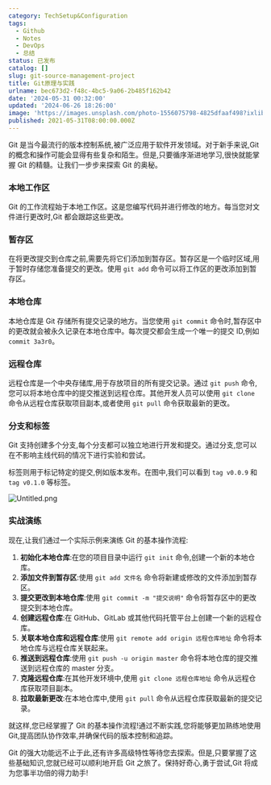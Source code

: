 ```yaml
---
category: TechSetup&Configuration
tags:
  - Github
  - Notes
  - DevOps
  - 总结
status: 已发布
catalog: []
slug: git-source-management-project
title: Git原理与实践
urlname: bec673d2-f48c-4bc5-9a06-2b485f162b42
date: '2024-05-31 00:32:00'
updated: '2024-06-26 18:26:00'
image: 'https://images.unsplash.com/photo-1556075798-4825dfaaf498?ixlib=rb-4.0.3&q=85&fm=jpg&crop=entropy&cs=srgb'
published: 2021-05-31T08:00:00.000Z
---
```


Git 是当今最流行的版本控制系统,被广泛应用于软件开发领域。对于新手来说,Git 的概念和操作可能会显得有些复杂和陌生。但是,只要循序渐进地学习,很快就能掌握 Git 的精髓。让我们一步步来探索 Git 的奥秘。


### 本地工作区


Git 的工作流程始于本地工作区。这是您编写代码并进行修改的地方。每当您对文件进行更改时,Git 都会跟踪这些更改。


### 暂存区


在将更改提交到仓库之前,需要先将它们添加到暂存区。暂存区是一个临时区域,用于暂时存储您准备提交的更改。使用 `git add` 命令可以将工作区的更改添加到暂存区。


### 本地仓库


本地仓库是 Git 存储所有提交记录的地方。当您使用 `git commit` 命令时,暂存区中的更改就会被永久记录在本地仓库中。每次提交都会生成一个唯一的提交 ID,例如 `commit 3a3r0`。


### 远程仓库


远程仓库是一个中央存储库,用于存放项目的所有提交记录。通过 `git push` 命令,您可以将本地仓库中的提交推送到远程仓库。其他开发人员可以使用 `git clone` 命令从远程仓库获取项目副本,或者使用 `git pull` 命令获取最新的更改。


### 分支和标签


Git 支持创建多个分支,每个分支都可以独立地进行开发和提交。通过分支,您可以在不影响主线代码的情况下进行实验和尝试。


标签则用于标记特定的提交,例如版本发布。在图中,我们可以看到 `tag v0.0.9` 和 `tag v0.1.0` 等标签。


![Untitled.png](https://prod-files-secure.s3.us-west-2.amazonaws.com/5d24fe63-e567-4804-86f9-9fdc62e13082/77b77e01-3aab-4add-bdbd-7f489727861d/Untitled.png?X-Amz-Algorithm=AWS4-HMAC-SHA256&X-Amz-Content-Sha256=UNSIGNED-PAYLOAD&X-Amz-Credential=ASIAZI2LB4663CK3RO56%2F20250402%2Fus-west-2%2Fs3%2Faws4_request&X-Amz-Date=20250402T213334Z&X-Amz-Expires=3600&X-Amz-Security-Token=IQoJb3JpZ2luX2VjEHYaCXVzLXdlc3QtMiJIMEYCIQCbKY4D8JLyM7443aGBnt7ldbKQXrXxtCgOQGHIQczauQIhAI44w6gSuW1VJElA9nnpq3reAc6Amj8seJ96BdgadrpyKogECN7%2F%2F%2F%2F%2F%2F%2F%2F%2F%2FwEQABoMNjM3NDIzMTgzODA1IgxpINtp%2FqcTVxYOdz0q3APREIwEgFK%2Bp3ap7YS%2BkMWvkckDlV03ilRftHRGyZtdw5L0sXxDC1xdTx6Mq4vt5KA7GhTPZyc%2FL6%2BdYPnOJkUSQkRZyBZ2rBzgneUCf6vPgT3ADaptMla3OWphgkJsUM3J8CLxJJBXhNXrx7QT5%2FYBvxY1IaL73sMqDh9CkmkaFulOLLaKGVZI50OD7nlWVjRaAdjyub7UrIS3Mvntof1ljMq9zYcbTl%2Ffg8WVrbUBZQH7SgH8yvvN%2B5IeOvIetMjIL0pB9s7iZSnnxru4FBw2qzg51LxPlW%2FIE0a0rc9GXgRWxdr6%2FMt3WGMtP9U%2BB1iy9o8fDnU9TlJ5bdtev%2FyrmLJXfzOIu%2BLQN1E84B3ZS2urJc3bWA9CrWhdtvnWNTFhZkysttaVxL8U%2Fu%2FsA7LO3JtBwlTse9a3fy0%2FXPf1JcfPWSqXxWVc%2FOZWD%2F40LS2r%2B8DnDdBHdPzpfuyllfLNbkpvWmmolM90J8z9oHg3e70Ymw%2BlXRIEPL4%2BISwDbnGThQ%2B2CeBIoRSlVCg6wnTOcGQH8wglkPAK5EvPYgMv1OmP715TCL8Dvz%2FPFLbdBsgOC8oOeRsihLc8iBK6dLg3nrZ75SLX8WPJ6gVOkWzn7q2zAaoevAK1T4LP9zD41ba%2FBjqkAWX2%2BxfmFOUsYZs%2B7uj3zcRW46QKsvT3GqV8lfdAbWB9yZaztw7S00Bk29%2B3L8gYseSccS5x%2BjLRH8n4hIUEglCAzAwGI5fnj%2BBHVyiy7qy7xmV2FQXKGlzmxrz7BMYCdi3W1nIIX5MAaria4wz40pjoxwDIpna6eRHCvVnbPz8Fpo%2Fpzr5n5kxnZ64GN1tDVBr54R2inR4vevGixHn7ED9B9AXN&X-Amz-Signature=a62414b39faf5fc8eb161c881c452b1c3501ba96db658f88cfe23e1e8c3e9cdf&X-Amz-SignedHeaders=host&x-id=GetObject)


### 实战演练


现在,让我们通过一个实际示例来演练 Git 的基本操作流程:

1. **初始化本地仓库**:在您的项目目录中运行 `git init` 命令,创建一个新的本地仓库。
2. **添加文件到暂存区**:使用 `git add 文件名` 命令将新建或修改的文件添加到暂存区。
3. **提交更改到本地仓库**:使用 `git commit -m "提交说明"` 命令将暂存区中的更改提交到本地仓库。
4. **创建远程仓库**:在 GitHub、GitLab 或其他代码托管平台上创建一个新的远程仓库。
5. **关联本地仓库和远程仓库**:使用 `git remote add origin 远程仓库地址` 命令将本地仓库与远程仓库关联起来。
6. **推送到远程仓库**:使用 `git push -u origin master` 命令将本地仓库的提交推送到远程仓库的 master 分支。
7. **克隆远程仓库**:在其他开发环境中,使用 `git clone 远程仓库地址` 命令从远程仓库获取项目副本。
8. **拉取最新更改**:在本地仓库中,使用 `git pull` 命令从远程仓库获取最新的提交记录。

就这样,您已经掌握了 Git 的基本操作流程!通过不断实践,您将能够更加熟练地使用 Git,提高团队协作效率,并确保代码的版本控制和追踪。


Git 的强大功能远不止于此,还有许多高级特性等待您去探索。但是,只要掌握了这些基础知识,您就已经可以顺利地开启 Git 之旅了。保持好奇心,勇于尝试,Git 将成为您事半功倍的得力助手!


